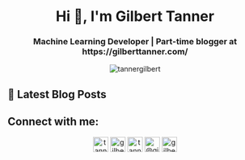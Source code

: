 <h1 align="center">Hi 👋, I'm Gilbert Tanner</h1>
<h3 align="center">Machine Learning Developer | Part-time blogger at https://gilberttanner.com/</h3>

<p align="center">
<img src="https://github-readme-stats.vercel.app/api?username=tannergilbert&show_icons=true" alt="tannergilbert" />
</p>

## 📕 Latest Blog Posts
<!-- BLOG-POST-LIST:START -->
<!-- BLOG-POST-LIST:END -->

## Connect with me:
<p align="center">
<a href="https://twitter.com/tanner__gilbert" target="blank"><img align="center" src="https://cdn.jsdelivr.net/npm/simple-icons@3.0.1/icons/twitter.svg" alt="tanner__gilbert" height="30" width="30" /></a>
<a href="https://linkedin.com/in/gilbert-tanner" target="blank"><img align="center" src="https://cdn.jsdelivr.net/npm/simple-icons@3.0.1/icons/linkedin.svg" alt="gilbert-tanner" height="30" width="30" /></a>
<a href="https://kaggle.com/tannergi" target="blank"><img align="center" src="https://cdn.jsdelivr.net/npm/simple-icons@3.0.1/icons/kaggle.svg" alt="tannergi" height="30" width="30" /></a>
<a href="https://medium.com/@gilberttanner" target="blank"><img align="center" src="https://cdn.jsdelivr.net/npm/simple-icons@3.0.1/icons/medium.svg" alt="@gilberttanner" height="30" width="30" /></a>
<a href="https://www.youtube.com/c/gilbert tanner" target="blank"><img align="center" src="https://cdn.jsdelivr.net/npm/simple-icons@3.0.1/icons/youtube.svg" alt="gilbert tanner" height="30" width="30" /></a>
</p>